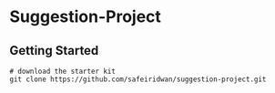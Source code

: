 # Suggestion-Project
## Getting Started

```shell
# download the starter kit
git clone https://github.com/safeiridwan/suggestion-project.git
```



